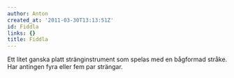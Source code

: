 ```yaml
---
author: Anton
created_at: '2011-03-30T13:13:51Z'
id: Fiddla
links: {}
title: Fiddla
---
```


Ett litet ganska platt stränginstrument som spelas med en bågformad stråke. Har antingen fyra eller
fem par strängar.
